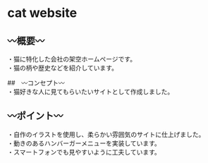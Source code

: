 # cat website

## 〰︎概要〰︎<br>
・猫に特化した会社の架空ホームページです。<br>
・猫の柄や歴史などを紹介しています。<br>

##　〰︎コンセプト〰︎<br>
・猫好きな人に見てもらいたいサイトとして作成しました。<br>

## 〰︎ポイント〰︎<br>
・自作のイラストを使用し、柔らかい雰囲気のサイトに仕上げました。<br>
・動きのあるハンバーガーメニューを実装しています。<br>
・スマートフォンでも見やすいように工夫しています。
